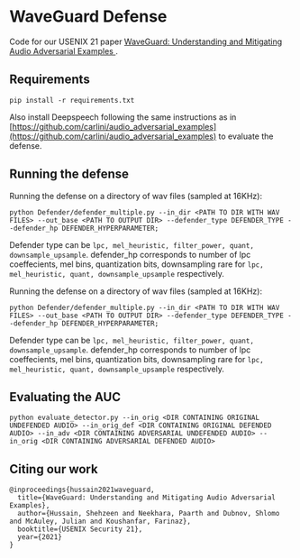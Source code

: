 # WaveGuard Defense

Code for our USENIX 21 paper [WaveGuard: Understanding and Mitigating Audio Adversarial Examples
](https://www.usenix.org/system/files/sec21fall-hussain.pdf).

## Requirements

``pip install -r requirements.txt``

Also install Deepspeech following the same instructions as in [https://github.com/carlini/audio_adversarial_examples](https://github.com/carlini/audio_adversarial_examples) to evaluate the defense. 

## Running the defense

Running the defense on a directory of wav files (sampled at 16KHz): 

```
python Defender/defender_multiple.py --in_dir <PATH TO DIR WITH WAV FILES> --out_base <PATH TO OUTPUT DIR> --defender_type DEFENDER_TYPE --defender_hp DEFENDER_HYPERPARAMETER;
```

Defender type can be ``lpc, mel_heuristic, filter_power, quant, downsample_upsample``. defender_hp corresponds to number of lpc coeffecients, mel bins, quantization bits, downsampling rare for ``lpc, mel_heuristic, quant, downsample_upsample`` respectively.


Running the defense on a directory of wav files (sampled at 16KHz): 

```
python Defender/defender_multiple.py --in_dir <PATH TO DIR WITH WAV FILES> --out_base <PATH TO OUTPUT DIR> --defender_type DEFENDER_TYPE --defender_hp DEFENDER_HYPERPARAMETER;
```

Defender type can be ``lpc, mel_heuristic, filter_power, quant, downsample_upsample``. defender_hp corresponds to number of lpc coeffecients, mel bins, quantization bits, downsampling rare for ``lpc, mel_heuristic, quant, downsample_upsample`` respectively.


## Evaluating the AUC

```python evaluate_detector.py --in_orig <DIR CONTAINING ORIGINAL UNDEFENDED AUDIO> --in_orig_def <DIR CONTAINING ORIGINAL DEFENDED AUDIO> --in_adv <DIR CONTAINING ADVERSARIAL UNDEFENDED AUDIO> --in_orig <DIR CONTAINING ADVERSARIAL DEFENDED AUDIO>```

## Citing our work

```
@inproceedings{hussain2021waveguard,
  title={WaveGuard: Understanding and Mitigating Audio Adversarial Examples},
  author={Hussain, Shehzeen and Neekhara, Paarth and Dubnov, Shlomo and McAuley, Julian and Koushanfar, Farinaz},
  booktitle={USENIX Security 21},
  year={2021}
}
```
